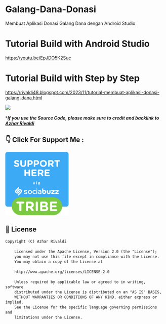# Galang-Dana-Donasi
Membuat Aplikasi Donasi Galang Dana dengan Android Studio

# Tutorial Build with Android Studio
https://youtu.be/EpJDO5K2Suc

# Tutorial Build with Step by Step
https://rivaldi48.blogspot.com/2023/11/tutorial-membuat-aplikasi-donasi-galang-dana.html

<img src="https://blogger.googleusercontent.com/img/b/R29vZ2xl/AVvXsEhh7qkUL_E8yFMia46WH4mtYJFx5J4NENhzofxdX_pL81D8nM_An6hYgcsJOjxxIW_dv9UUGAuQDD7C60a2ogapAE75RAdRES-z_5G2VPpuborCxfaJALetVbbvAoZXPszsCiSRgk9XSxFMvkUS8sRD18xjigBopFfgFAB4OBQL482h3JXzHF8r8863xD07/s1280/Tutorial%20Membuat%20Aplikasi%20Donasi%20Galang%20Dana%20dengan%20Android%20Studio.png" data-canonical-src="https://rivaldi48.blogspot.com/2023/11/tutorial-membuat-aplikasi-donasi-galang-dana.html" style="max-width:100%;">

****If you use the Source Code, please make sure to credit and backlink to [Azhar Rivaldi](https://rivaldi48.blogspot.com/)***

## 👇 Click For Support Me :
<a href="https://sociabuzz.com/azharrvldi_/donate"> 
<img src="https://github.com/AzharRivaldi/AzharRivaldi/blob/master/Support%20Here.png" width="200" height="200"></a>

## 📄 License

```
Copyright (C) Azhar Rivaldi

    Licensed under the Apache License, Version 2.0 (the "License");
    you may not use this file except in compliance with the License.
    You may obtain a copy of the License at

    http://www.apache.org/licenses/LICENSE-2.0

    Unless required by applicable law or agreed to in writing, software
    distributed under the License is distributed on an "AS IS" BASIS,
    WITHOUT WARRANTIES OR CONDITIONS OF ANY KIND, either express or implied.
    See the License for the specific language governing permissions and
    limitations under the License.

```
